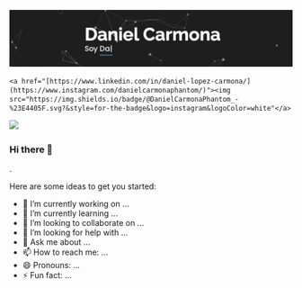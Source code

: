 ![](https://github.com/DanielCarmonaPhantom/ImgPerfil/blob/main/Grabacio%CC%81n%20de%20pantalla%202022-03-23%20a%20la(s)%2017.57.46.gif)

<p align="center">


    <a href="[https://www.linkedin.com/in/daniel-lopez-carmona/](https://www.instagram.com/danielcarmonaphantom/)"><img src="https://img.shields.io/badge/@DanielCarmonaPhantom_-%23E4405F.svg?&style=for-the-badge&logo=instagram&logoColor=white"</a>
      
  <a href="https://www.linkedin.com/in/daniel-lopez-carmona/"><img src="ttps://img.shields.io/badge/DanielCarmona-%230077B5.svg?&style=for-the-badge&logo=linkedin&logoColor=white"></a>


</p>

### Hi there 👋
.

Here are some ideas to get you started:

- 🔭 I’m currently working on ...
- 🌱 I’m currently learning ...
- 👯 I’m looking to collaborate on ...
- 🤔 I’m looking for help with ...
- 💬 Ask me about ...
- 📫 How to reach me: ...
- 😄 Pronouns: ...
- ⚡ Fun fact: ...

